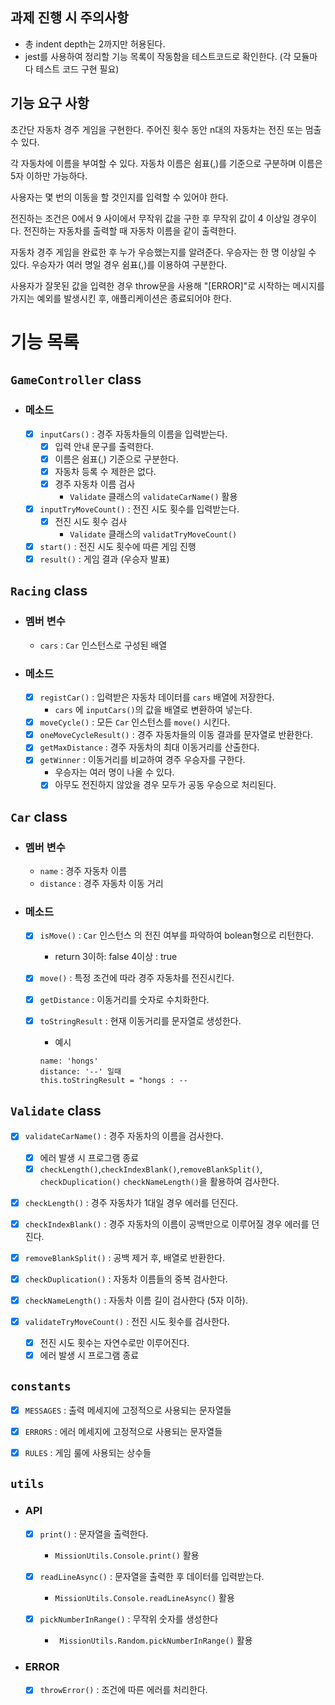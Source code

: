 ## 과제 진행 시 주의사항
- 총 indent depth는 2까지만 허용된다.
- jest를 사용하여 정리할 기능 목록이 작동함을 테스트코드로 확인한다. (각 모듈마다 테스트 코드 구현 필요)



## 기능 요구 사항
초간단 자동차 경주 게임을 구현한다.
주어진 횟수 동안 n대의 자동차는 전진 또는 멈출 수 있다.

각 자동차에 이름을 부여할 수 있다.
자동차 이름은 쉼표(,)를 기준으로 구분하며 이름은 5자 이하만 가능하다.

사용자는 몇 번의 이동을 할 것인지를 입력할 수 있어야 한다.

전진하는 조건은 0에서 9 사이에서 무작위 값을 구한 후 무작위 값이 4 이상일 경우이다.
전진하는 자동차를 출력할 때 자동차 이름을 같이 출력한다.

자동차 경주 게임을 완료한 후 누가 우승했는지를 알려준다. 우승자는 한 명 이상일 수 있다.
우승자가 여러 명일 경우 쉼표(,)를 이용하여 구분한다.

사용자가 잘못된 값을 입력한 경우 throw문을 사용해 "[ERROR]"로 시작하는 메시지를 가지는 예외를 발생시킨 후, 애플리케이션은 종료되어야 한다.


# 기능 목록

## `GameController` class 
- ### 메소드
    - [x] `inputCars()` : 경주 자동차들의 이름을 입력받는다.
        - [x] 입력 안내 문구를 출력한다.
        - [x] 이름은 쉼표(,) 기준으로 구분한다.
        - [x] 자동차 등록 수 제한은 없다.
        - [x] 경주 자동차 이름 검사
            - `Validate` 클래스의 `validateCarName()` 활용
    - [x] `inputTryMoveCount()` : 전진 시도 횟수를 입력받는다.
        - [x] 전진 시도 횟수 검사
            - `Validate` 클래스의 `validatTryMoveCount()`

    - [x] `start()` : 전진 시도 횟수에 따른 게임 진행
    - [x] `result()` : 게임 결과 (우승자 발표)
    
## `Racing` class
- ### 멤버 변수
    - `cars` : `Car` 인스턴스로 구성된 배열
- ###  메소드 
    - [x] `registCar()` : 입력받은 자동차 데이터를 `cars` 배열에 저장한다.
        - `cars` 에 `inputCars()`의 값을 배열로 변환하여 넣는다. 
    - [x] `moveCycle()` : 모든 `Car` 인스턴스를 `move()` 시킨다.
    - [x] `oneMoveCycleResult()` : 경주 자동차들의 이동 결과를 문자열로 반환한다.
    - [x] `getMaxDistance` : 경주 자동차의 최대 이동거리를 산출한다.
    - [x] `getWinner` : 이동거리를 비교하여 경주 우승자를 구한다. 
        - 우승자는 여러 명이 나올 수 있다.
         - [x] 아무도 전진하지 않았을 경우 모두가 공동 우승으로 처리된다.

## `Car` class
- ### 멤버 변수
    - `name` : 경주 자동차 이름
    - `distance` : 경주 자동차 이동 거리
- ### 메소드
    - [x] `isMove()` : `Car` 인스턴스 의 전진 여부를 파악하여 bolean형으로 리턴한다.
        - return 3이하: false 4이상 : true
    - [x] `move()` : 특정 조건에 따라 경주 자동차를 전진시킨다.
    - [x] `getDistance` : 이동거리를 숫자로 수치화한다.
    - [x] `toStringResult` : 현재 이동거리를 문자열로 생성한다.
        - 예시
        ```
        name: 'hongs'
        distance: '--' 일때
        this.toStringResult = "hongs : --
        ```


## `Validate` class
- [x] `validateCarName()` : 경주 자동차의 이름을 검사한다.
    - [x] 에러 발생 시 프로그램 종료
    - [x] `checkLength()`,`checkIndexBlank()`,`removeBlankSplit()`, `checkDuplication()` `checkNameLength()`을 활용하여 검사한다. 
- [x] `checkLength()` : 경주 자동차가 1대일 경우 에러를 던진다.
- [x] `checkIndexBlank()` : 경주 자동차의 이름이 공백만으로 이루어질 경우 에러를 던진다.
- [x] `removeBlankSplit()` : 공백 제거 후, 배열로 반환한다.
- [x] `checkDuplication()` : 자동차 이름들의 중복 검사한다.
- [x] `checkNameLength()` : 자동차 이름 길이 검사한다 (5자 이하).

- [x] `validateTryMoveCount()` : 전진 시도 횟수를 검사한다.
    - [x] 전진 시도 횟수는 자연수로만 이루어진다.
    - [x] 에러 발생 시 프로그램 종료
## `constants`
- [x]  `MESSAGES` : 출력 메세지에 고정적으로 사용되는 문자열들

- [x]  `ERRORS` : 에러 메세지에 고정적으로 사용되는 문자열들

- [x] `RULES` : 게임 룰에 사용되는 상수들

## `utils`
- ### API 
    - [x] `print()` : 문자열을 출력한다.
        - `MissionUtils.Console.print()` 활용

    - [x] `readLineAsync()` : 문자열을 출력한 후 데이터를 입력받는다.
        - `MissionUtils.Console.readLineAsync()` 활용

    - [x] `pickNumberInRange()` :  무작위 숫자를 생성한다
        - ` MissionUtils.Random.pickNumberInRange()` 활용

- ### ERROR
    - [x] `throwError()` : 조건에 따른 에러를 처리한다.








